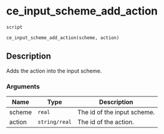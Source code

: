# ce_input_scheme_add_action
`script`
```gml
ce_input_scheme_add_action(scheme, action)
```

## Description
Adds the action into the input scheme.

### Arguments
| Name | Type | Description |
| ---- | ---- | ----------- |
| scheme | `real` | The id of the input scheme. |
| action | `string/real` | The id of the action. |